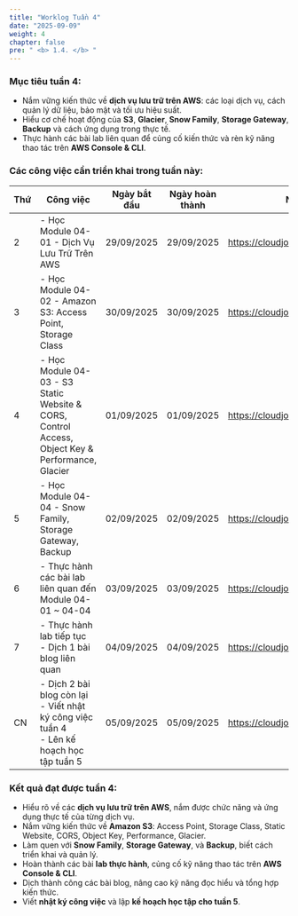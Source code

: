 ```yaml
---
title: "Worklog Tuần 4"
date: "2025-09-09"
weight: 4
chapter: false
pre: " <b> 1.4. </b> "
---
```


### Mục tiêu tuần 4:

- Nắm vững kiến thức về **dịch vụ lưu trữ trên AWS**: các loại dịch vụ, cách quản lý dữ liệu, bảo mật và tối ưu hiệu suất.
- Hiểu cơ chế hoạt động của **S3**, **Glacier**, **Snow Family**, **Storage Gateway**, **Backup** và cách ứng dụng trong thực tế.
- Thực hành các bài lab liên quan để củng cố kiến thức và rèn kỹ năng thao tác trên **AWS Console & CLI**.

### Các công việc cần triển khai trong tuần này:

| Thứ | Công việc                                                                                         | Ngày bắt đầu | Ngày hoàn thành | Nguồn tài liệu                            |
| --- | ------------------------------------------------------------------------------------------------- | ------------ | --------------- | ----------------------------------------- |
| 2   | - Học Module 04-01 - Dịch Vụ Lưu Trữ Trên AWS                                                     | 29/09/2025   | 29/09/2025      | <https://cloudjourney.awsstudygroup.com/> |
| 3   | - Học Module 04-02 - Amazon S3: Access Point, Storage Class                                       | 30/09/2025   | 30/09/2025      | <https://cloudjourney.awsstudygroup.com/> |
| 4   | - Học Module 04-03 - S3 Static Website & CORS, Control Access, Object Key & Performance, Glacier  | 01/09/2025   | 01/09/2025      | <https://cloudjourney.awsstudygroup.com/> |
| 5   | - Học Module 04-04 - Snow Family, Storage Gateway, Backup                                         | 02/09/2025   | 02/09/2025      | <https://cloudjourney.awsstudygroup.com/> |
| 6   | - Thực hành các bài lab liên quan đến Module 04-01 ~ 04-04                                        | 03/09/2025   | 03/09/2025      | <https://cloudjourney.awsstudygroup.com/> |
| 7   | - Thực hành lab tiếp tục <br> - Dịch 1 bài blog liên quan                                         | 04/09/2025   | 04/09/2025      | <https://cloudjourney.awsstudygroup.com/> |
| CN  | - Dịch 2 bài blog còn lại <br> - Viết nhật ký công việc tuần 4 <br> - Lên kế hoạch học tập tuần 5 | 05/09/2025   | 05/09/2025      | <https://cloudjourney.awsstudygroup.com/> |

### Kết quả đạt được tuần 4:

- Hiểu rõ về các **dịch vụ lưu trữ trên AWS**, nắm được chức năng và ứng dụng thực tế của từng dịch vụ.
- Nắm vững kiến thức về **Amazon S3**: Access Point, Storage Class, Static Website, CORS, Object Key, Performance, Glacier.
- Làm quen với **Snow Family**, **Storage Gateway**, và **Backup**, biết cách triển khai và quản lý.
- Hoàn thành các bài **lab thực hành**, củng cố kỹ năng thao tác trên **AWS Console & CLI**.
- Dịch thành công các bài blog, nâng cao kỹ năng đọc hiểu và tổng hợp kiến thức.
- Viết **nhật ký công việc** và lập **kế hoạch học tập cho tuần 5**.
